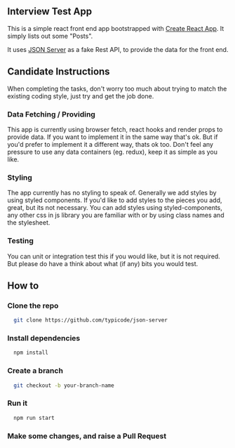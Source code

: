 ## Interview Test App

This is a simple react front end app bootstrapped with [Create React App](https://github.com/facebook/create-react-app). It simply lists out some "Posts".

It uses [JSON Server](https://github.com/typicode/json-server) as a fake Rest API, to provide the data for the front end.

## Candidate Instructions

When completing the tasks, don't worry too much about trying to match the existing coding style, just try and get the job done.

### Data Fetching / Providing

This app is currently using browser fetch, react hooks and render props to provide data. If you want to implement it in the same way that's ok. But if you'd prefer to implement it a different way, thats ok too. Don't feel any pressure to use any data containers (eg. redux), keep it as simple as you like.

### Styling

The app currently has no styling to speak of. Generally we add styles by using styled components. If you'd like to add styles to the pieces you add, great, but its not necessary. You can add styles using styled-components, any other css in js library you are familiar with or by using class names and the stylesheet.

### Testing

You can unit or integration test this if you would like, but it is not required. But please do have a think about what (if any) bits you would test.

## How to

### Clone the repo

```sh
  git clone https://github.com/typicode/json-server
```

### Install dependencies

```sh
  npm install
```

### Create a branch

```sh
  git checkout -b your-branch-name
```

### Run it

```sh
  npm run start
```

### Make some changes, and raise a Pull Request
